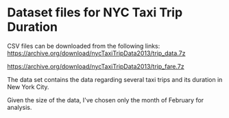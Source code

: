 # Dataset files for NYC Taxi Trip Duration

CSV files can be downloaded from the following links:
  https://archive.org/download/nycTaxiTripData2013/trip_data.7z
  
  https://archive.org/download/nycTaxiTripData2013/trip_fare.7z

The data set contains the data regarding several taxi trips and its duration in New York City.

Given the size of the data, I've chosen only the month of February for analysis.
